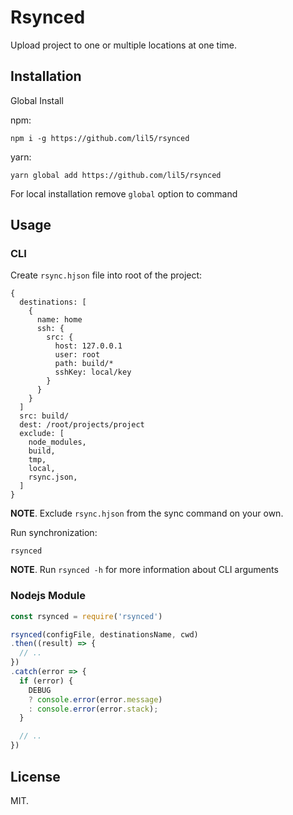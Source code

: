 # Rsynced

Upload project to one or multiple locations at one time.

## Installation

Global Install

npm:

```shell
npm i -g https://github.com/lil5/rsynced
```

yarn:

```shell
yarn global add https://github.com/lil5/rsynced
```

For local installation remove `global` option to command

## Usage

### CLI

Create `rsync.hjson` file into root of the project:

```hjson
{
  destinations: [
    {
      name: home
      ssh: {
        src: {
          host: 127.0.0.1
          user: root
          path: build/*
          sshKey: local/key
        }
      }
    }
  ]
  src: build/
  dest: /root/projects/project
  exclude: [
    node_modules,
    build,
    tmp,
    local,
    rsync.json,
  ]
}
```

**NOTE**. Exclude `rsync.hjson` from the sync command on your own.

Run synchronization:
```
rsynced
```

**NOTE**. Run `rsynced -h` for more information about CLI arguments

### Nodejs Module

```javascript
const rsynced = require('rsynced')

rsynced(configFile, destinationsName, cwd)
.then((result) => {
  // ..
})
.catch(error => {
  if (error) {
    DEBUG
    ? console.error(error.message)
    : console.error(error.stack);
  }

  // ..
})
```

## License

MIT.
